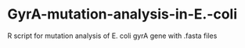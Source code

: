 # GyrA-mutation-analysis-in-E.-coli
R script for mutation analysis of E. coli gyrA gene with .fasta files
